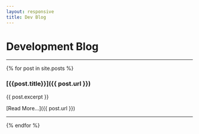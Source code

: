 ```yaml
---
layout: responsive
title: Dev Blog
---
```


# Development Blog

----

{% for post in site.posts %}
### [{{post.title}}]({{ post.url }})

{{ post.excerpt }}

[Read More...]({{ post.url }})

----
{% endfor %}
